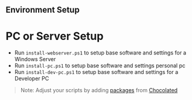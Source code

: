 ## Environment Setup

# PC or Server Setup

- Run `install-webserver.ps1` to setup base software and settings for a Windows Server
- Run `install-pc.ps1` to setup base software and settings personal pc
- Run `install-dev-pc.ps1` to setup base software and settings for a Developer PC

>Note: Adjust your scripts by adding [packages](https://community.chocolatey.org/packages) from [Chocolated](https://community.chocolatey.org/)